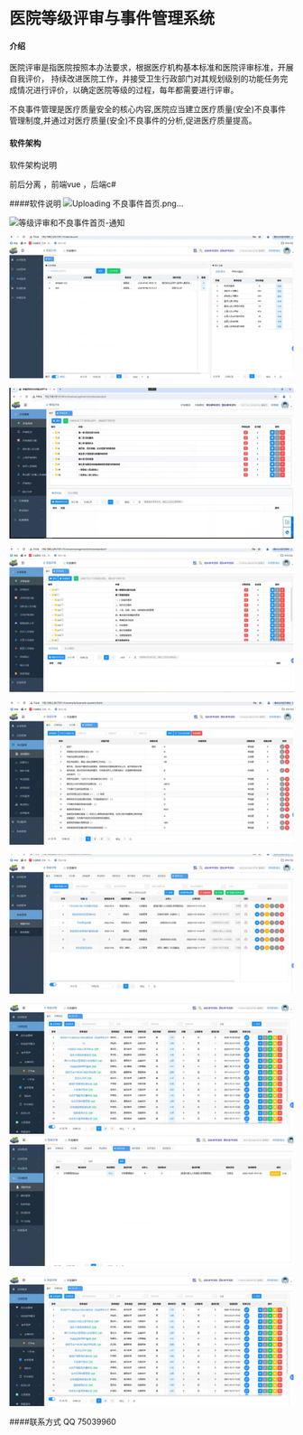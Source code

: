 # 医院等级评审与事件管理系统

#### 介绍
医院评审是指医院按照本办法要求，根据医疗机构基本标准和医院评审标准，开展自我评价， 持续改进医院工作，并接受卫生行政部门对其规划级别的功能任务完成情况进行评价，以确定医院等级的过程，每年都需要进行评审。

不良事件管理是医疗质量安全的核心内容,医院应当建立医疗质量(安全)不良事件管理制度,并通过对医疗质量(安全)不良事件的分析,促进医疗质量提高。

#### 软件架构
软件架构说明

前后分离 ，前端vue ，后端c#

####软件说明
![Uploading 不良事件首页.png…]()

![等级评审和不良事件首页-通知](https://github.com/user-attachments/assets/94c44bdd-97ae-40b9-9e36-3b9abff2a6f4)

![输入图片说明](images/%E7%AD%89%E7%BA%A7%E8%AF%84%E5%AE%A1%E5%92%8C%E4%B8%8D%E8%89%AF%E4%BA%8B%E4%BB%B6%E9%A6%96%E9%A1%B5-%E9%80%9A%E7%9F%A5.png)

![输入图片说明](images/%E6%B5%99%E6%B1%9F%E8%82%BF%E7%98%A4%E5%8C%BB%E9%99%A2-%E7%AD%89%E7%BA%A7%E8%AF%84%E5%AE%A1.png)

![输入图片说明](images/%E8%AF%84%E5%AE%A1%E6%A0%87%E5%87%86.png)

![输入图片说明](images/%E8%80%83%E8%AF%95%E7%AE%A1%E7%90%86-%E5%BD%95%E5%85%A5%E9%A2%98%E5%BA%93.png)

![输入图片说明](images/%E5%88%B6%E5%BA%A6%E7%AE%A1%E7%90%86.png)

![输入图片说明](images/%E6%97%A5%E5%B8%B8%E7%AE%A1%E7%90%86.png)
![输入图片说明](images/%E5%9F%B9%E8%AE%AD%E7%AE%A1%E7%90%86-%E6%88%91%E7%9A%84%E5%9F%B9%E8%AE%AD.png)

![输入图片说明](images/%E6%97%A5%E5%B8%B8%E7%AE%A1%E7%90%86.png)
 
####联系方式
QQ  75039960
